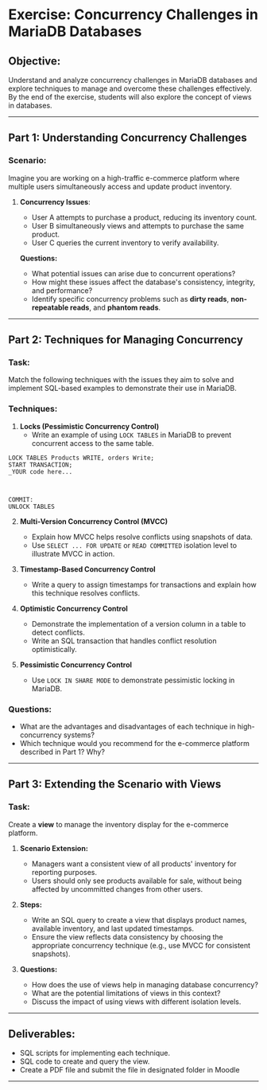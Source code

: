 # Exercise: Concurrency Challenges in MariaDB Databases

## Objective:
Understand and analyze concurrency challenges in MariaDB databases and explore techniques to manage and overcome these challenges effectively. By the end of the exercise, students will also explore the concept of views in databases.

---

## Part 1: Understanding Concurrency Challenges

### Scenario:
Imagine you are working on a high-traffic e-commerce platform where multiple users simultaneously access and update product inventory.

1. **Concurrency Issues**:  
   - User A attempts to purchase a product, reducing its inventory count.
   - User B simultaneously views and attempts to purchase the same product.  
   - User C queries the current inventory to verify availability.

   **Questions:**
   - What potential issues can arise due to concurrent operations?  
   - How might these issues affect the database's consistency, integrity, and performance?  
   - Identify specific concurrency problems such as **dirty reads**, **non-repeatable reads**, and **phantom reads**.

---

## Part 2: Techniques for Managing Concurrency

### Task:
Match the following techniques with the issues they aim to solve and implement SQL-based examples to demonstrate their use in MariaDB.

### Techniques:
1. **Locks (Pessimistic Concurrency Control)**  
   - Write an example of using `LOCK TABLES` in MariaDB to prevent concurrent access to the same table.  

````
LOCK TABLES Products WRITE, orders Write;
START TRANSACTION;
_YOUR code here... 



COMMIT:
UNLOCK TABLES

````

2. **Multi-Version Concurrency Control (MVCC)**  
   - Explain how MVCC helps resolve conflicts using snapshots of data.  
   - Use `SELECT ... FOR UPDATE` or `READ COMMITTED` isolation level to illustrate MVCC in action.  

3. **Timestamp-Based Concurrency Control**  
   - Write a query to assign timestamps for transactions and explain how this technique resolves conflicts.

4. **Optimistic Concurrency Control**  
   - Demonstrate the implementation of a version column in a table to detect conflicts.  
   - Write an SQL transaction that handles conflict resolution optimistically.

5. **Pessimistic Concurrency Control**  
   - Use `LOCK IN SHARE MODE` to demonstrate pessimistic locking in MariaDB.

### Questions:
- What are the advantages and disadvantages of each technique in high-concurrency systems?  
- Which technique would you recommend for the e-commerce platform described in Part 1? Why?

---

## Part 3: Extending the Scenario with Views

### Task:
Create a **view** to manage the inventory display for the e-commerce platform.

1. **Scenario Extension:**
   - Managers want a consistent view of all products' inventory for reporting purposes.  
   - Users should only see products available for sale, without being affected by uncommitted changes from other users.

2. **Steps:**
   - Write an SQL query to create a view that displays product names, available inventory, and last updated timestamps.  
   - Ensure the view reflects data consistency by choosing the appropriate concurrency technique (e.g., use MVCC for consistent snapshots).

3. **Questions:**
   - How does the use of views help in managing database concurrency?  
   - What are the potential limitations of views in this context?  
   - Discuss the impact of using views with different isolation levels.

---

## Deliverables:
- SQL scripts for implementing each technique.  
- SQL code to create and query the view.
- Create a PDF file and submit the file in designated folder in Moodle


---
